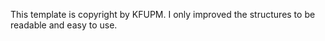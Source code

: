 This template is copyright by KFUPM. I only improved the structures to be readable and easy to use.

